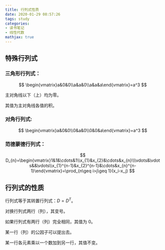 ```yaml
---
title: 行列式性质
date: 2020-01-29 08:57:26
tags: study 
categories:
- 读书笔记
- 线性代数
mathjax: true
---
```


## 特殊行列式

### 三角形行列式：

$$
\begin{vmatrix}a&0&0\\a&a&0\\a&a&a\end{vmatrix}=a^3
$$



主对角线以下（上）均为零。

其值为主对角线各值的积。

### 对角行列式:

$$
\begin{vmatrix}a&0&0\\0&a&0\\0&0&a\end{vmatrix}=a^3
$$

### 范德蒙德行列式：

$$
D_{n}=\begin{vmatrix}1&1&\cdots&1\\x_{1}&x_{2}&\cdots&x_{n}\\\vdots&\vdots&&\vdots\\x_{1}^{n-1}&x_{2}^{n-1}&\cdots&x_{n}^{n-1}\end{vmatrix}=\prod_{n\geq i>j\geq 1}(x_i-x_j)
$$



## 行列式的性质



行列式等于其转置行列式：$D=D^T$。

对换行列式两行（列），其变号。

如果行列式有两行（列）完全相同，其值为 0。

某一行（列）的公因子可以提出去。

某一行各元素乘以一个数加到另一行，其值不变。



